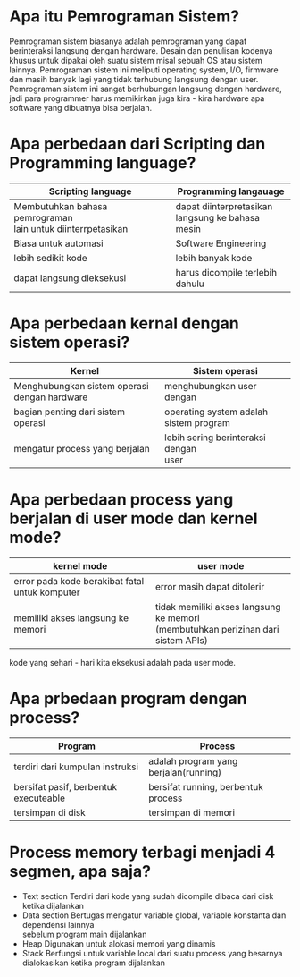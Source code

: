 # Apa itu Pemrograman Sistem?
Pemrograman sistem biasanya adalah pemrograman yang dapat berinteraksi langsung dengan hardware. Desain dan penulisan kodenya khusus untuk dipakai oleh suatu sistem misal sebuah OS atau sistem lainnya. Pemrograman sistem ini meliputi operating system, I/O, firmware dan masih banyak lagi yang tidak terhubung langsung dengan user. Pemrograman sistem ini sangat berhubungan langsung dengan hardware, jadi para programmer harus memikirkan juga kira - kira hardware apa software yang dibuatnya bisa berjalan. 

# Apa perbedaan dari Scripting dan Programming language?
| Scripting language | Programming langauage |
| -------------------| --------------------- |
| Membutuhkan bahasa pemrograman<br>lain untuk diinterrpetasikan | dapat diinterpretasikan<br>langsung ke bahasa mesin |
| Biasa untuk automasi | Software Engineering |
| lebih sedikit kode | lebih banyak kode |
| dapat langsung dieksekusi | harus dicompile terlebih<br>dahulu |

# Apa perbedaan kernal dengan sistem operasi?
| Kernel | Sistem operasi |
| -------| -------------- |
| Menghubungkan sistem operasi dengan hardware | menghubungkan user dengan |
| bagian penting dari sistem operasi | operating system adalah sistem program |
| mengatur process yang berjalan | lebih sering berinteraksi dengan<br>user |

# Apa perbedaan process yang berjalan di user mode dan kernel mode?
| kernel mode | user mode |
| ----------- | --------- |
| error pada kode berakibat fatal untuk komputer | error masih dapat ditolerir |
| memiliki akses langsung ke memori | tidak memiliki akses langsung ke memori<br>(membutuhkan perizinan dari sistem APIs) |
kode yang sehari - hari kita eksekusi adalah pada user mode.

# Apa prbedaan program dengan process?
| Program | Process |
| ------- | ------- |
| terdiri dari kumpulan instruksi | adalah program yang berjalan(running) |
| bersifat pasif, berbentuk executeable | bersifat running, berbentuk process |
| tersimpan di disk | tersimpan di memori |

# Process memory terbagi menjadi 4 segmen, apa saja?
* Text section
Terdiri dari kode yang sudah dicompile dibaca dari disk ketika dijalankan
* Data section
Bertugas mengatur variable global, variable konstanta dan dependensi lainnya<br>sebelum program main dijalankan
* Heap
Digunakan untuk alokasi memori yang dinamis
* Stack
Berfungsi untuk variable local dari suatu process yang besarnya dialokasikan ketika program dijalankan
